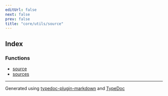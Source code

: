 ```yaml
---
editUrl: false
next: false
prev: false
title: "core/utils/source"
---
```


## Index

### Functions

- [source](/api/core/utils/source/functions/source/)
- [sources](/api/core/utils/source/functions/sources/)

***

Generated using [typedoc-plugin-markdown](https://www.npmjs.com/package/typedoc-plugin-markdown) and [TypeDoc](https://typedoc.org/)
